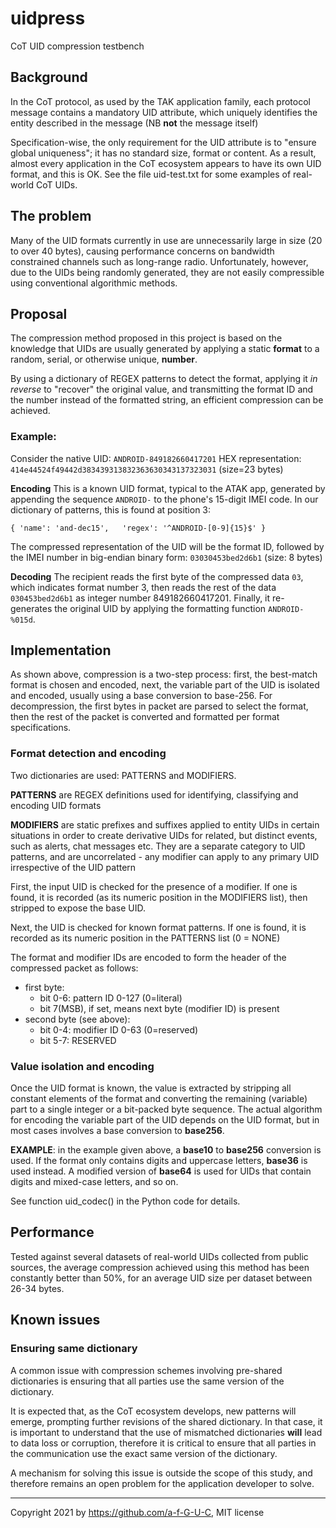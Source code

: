 # uidpress
CoT UID compression testbench

## Background

In the CoT protocol, as used by the TAK application family, each protocol
message contains a mandatory UID attribute, which uniquely identifies the
entity described in the message (NB **not** the message itself)

Specification-wise, the only requirement for the UID attribute is to
"ensure global uniqueness"; it has no standard size, format or content.
As a result, almost every application in the CoT ecosystem appears to have
its own UID format, and this is OK.
See the file uid-test.txt for some examples of real-world CoT UIDs.

## The problem

Many of the UID formats currently in use are unnecessarily large in size
(20 to over 40 bytes), causing performance concerns on bandwidth constrained
channels such as long-range radio. Unfortunately, however, due to the UIDs being
randomly generated, they are not easily compressible using conventional
algorithmic methods.

## Proposal

The compression method proposed in this project is based on the knowledge
that UIDs are usually generated by applying a static **format** to
a random, serial, or otherwise unique, **number**.

By using a dictionary of REGEX patterns to detect the format, applying it
*in reverse* to "recover" the original value, and transmitting the format
ID and the number instead of the formatted string, an efficient compression
can be achieved.

### Example:
Consider the native UID: `ANDROID-849182660417201`
HEX representation:
`414e44524f49442d383439313832363630343137323031` (size=23 bytes)

**Encoding**
This is a known UID format, typical to the ATAK app, generated by appending
the sequence `ANDROID-` to the phone's 15-digit IMEI code.
In our dictionary of patterns, this is found at position 3:
```
{ 'name': 'and-dec15',   'regex': '^ANDROID-[0-9]{15}$' }
```

The compressed representation of the UID will be the format ID, followed by
the IMEI number in big-endian binary form:
`03030453bed2d6b1` (size: 8 bytes)

**Decoding**
The recipient reads the first byte of the compressed data `03`, which
indicates format number 3, then reads the rest of the data `030453bed2d6b1`
as integer number 849182660417201. Finally, it re-generates the original
UID by applying the formatting function `ANDROID-%015d`.

## Implementation

As shown above, compression is a two-step process: first, the best-match
format is chosen and encoded, next, the variable part of the UID is isolated
and encoded, usually using a base conversion to base-256.
For decompression, the first bytes in packet are parsed to select the format,
then the rest of the packet is converted and formatted per format
specifications.

### Format detection and encoding

Two dictionaries are used: PATTERNS and MODIFIERS.

**PATTERNS** are REGEX definitions used for identifying, classifying and
encoding UID formats

**MODIFIERS** are static prefixes and suffixes applied to entity UIDs in
certain situations in order to create derivative UIDs for related, but
distinct events, such as alerts, chat messages etc. They are a separate
category to UID patterns, and are uncorrelated - any modifier can apply
to any primary UID irrespective of the UID pattern

First, the input UID is checked for the presence of a modifier. If one is
found, it is recorded (as its numeric position in the MODIFIERS list), then
stripped to expose the base UID.

Next, the UID is checked for known format patterns. If one is found, it is
recorded as its numeric position in the PATTERNS list (0 = NONE)

The format and modifier IDs are encoded to form the header of the compressed
packet as follows:
- first byte:
  - bit 0-6: pattern ID 0-127 (0=literal)
  - bit 7(MSB), if set, means next byte (modifier ID) is present
- second byte (see above):
  - bit 0-4: modifier ID 0-63 (0=reserved)
  - bit 5-7: RESERVED

### Value isolation and encoding

Once the UID format is known, the value is extracted by stripping all constant
elements of the format and converting the remaining (variable) part to a
single integer or a bit-packed byte sequence.
The actual algorithm for encoding the variable part of the UID depends on the
UID format, but in most cases involves a base conversion to **base256**.

**EXAMPLE**: in the example given above, a **base10** to **base256** conversion
is used. If the format only contains digits and uppercase letters, **base36**
is used instead. A modified version of **base64** is used for UIDs that
contain digits and mixed-case letters, and so on.

See function uid_codec() in the Python code for details.

## Performance

Tested against several datasets of real-world UIDs collected from public sources,
the average compression achieved using this method has been constantly better
than 50%, for an average UID size per dataset between 26-34 bytes.

## Known issues

### Ensuring same dictionary

A common issue with compression schemes involving pre-shared dictionaries
is ensuring that all parties use the same version of the dictionary.

It is expected that, as the CoT ecosystem develops, new patterns will emerge,
prompting further revisions of the shared dictionary. In that case, it is
important to understand that the use of mismatched dictionaries **will**
lead to data loss or corruption, therefore it is critical to ensure that all
parties in the communication use the exact same version of the dictionary.

A mechanism for solving this issue is outside the scope of this study, and
therefore remains an open problem for the application developer to solve.


---
Copyright 2021 by https://github.com/a-f-G-U-C, MIT license
